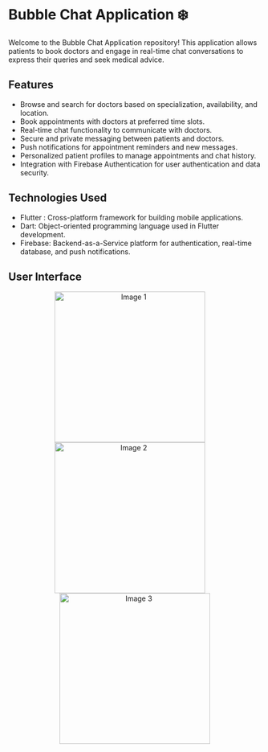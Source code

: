 # Bubble Chat Application ❄️

Welcome to the Bubble Chat Application repository! This application allows patients to book doctors and engage in real-time chat conversations to express their queries and seek medical advice.

## Features

- Browse and search for doctors based on specialization, availability, and location.
- Book appointments with doctors at preferred time slots.
- Real-time chat functionality to communicate with doctors.
- Secure and private messaging between patients and doctors.
- Push notifications for appointment reminders and new messages.
- Personalized patient profiles to manage appointments and chat history.
- Integration with Firebase Authentication for user authentication and data security.

## Technologies Used

- Flutter : Cross-platform framework for building mobile applications.
- Dart: Object-oriented programming language used in Flutter development.
- Firebase: Backend-as-a-Service platform for authentication, real-time database, and push notifications.

## User Interface

<div align="center">
    <img src="/path/to/image1.png" alt="Image 1" width="300" style="display: inline-block; margin-right: 20px;">
    <img src="/path/to/image2.png" alt="Image 2" width="300" style="display: inline-block; margin-right: 20px;">
    <img src="/path/to/image3.png" alt="Image 3" width="300" style="display: inline-block;">
</div>



